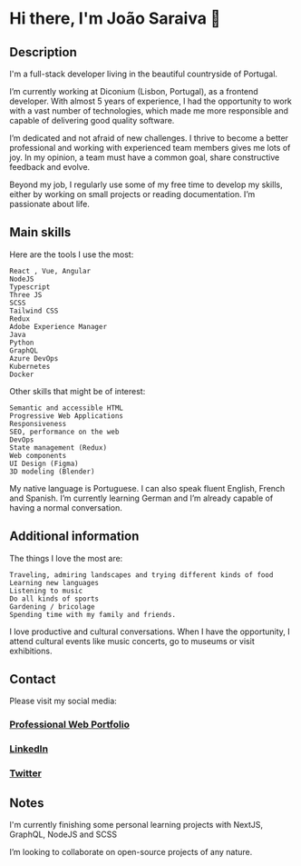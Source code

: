 # Hi there, I'm João Saraiva 👋

##  Description

I'm a full-stack developer living in the beautiful countryside of Portugal.

I’m currently working at Diconium (Lisbon, Portugal), as a frontend developer.
With almost 5 years of experience, I had the opportunity to work with a vast number of technologies, which made me more responsible and capable of delivering good quality software.

I’m dedicated and not afraid of new challenges. I thrive to become a better professional and working with experienced team members gives me lots of joy. 
In my opinion, a team must have a common goal, share constructive feedback and evolve.

Beyond my job, I regularly use some of my free time to develop my skills, either by working on small projects or reading documentation.
I’m passionate about life.

## Main skills

Here are the tools I use the most:
    
    React , Vue, Angular
    NodeJS
    Typescript
    Three JS
    SCSS
    Tailwind CSS
    Redux
    Adobe Experience Manager
    Java
    Python
    GraphQL
    Azure DevOps
    Kubernetes
    Docker

Other skills that might be of interest:

    Semantic and accessible HTML
    Progressive Web Applications
    Responsiveness
    SEO, performance on the web
    DevOps
    State management (Redux)
    Web components
    UI Design (Figma)
    3D modeling (Blender)

My native language is Portuguese.
I can also speak fluent English, French and Spanish.
I’m currently learning German and I’m already capable of having a normal conversation.

## Additional information

The things I love the most are: 

    Traveling, admiring landscapes and trying different kinds of food
    Learning new languages
    Listening to music
    Do all kinds of sports
    Gardening / bricolage
    Spending time with my family and friends.

I love productive and cultural conversations. 
When I have the opportunity, I attend cultural events like music concerts, go to museums or visit exhibitions.

## Contact

Please visit my social media: 

### [Professional Web Portfolio](https://joao-saraiva-dev.netlify.app/)

### [LinkedIn](https://www.linkedin.com/in/jo%C3%A3o-saraiva-ab662b197/)
### [Twitter](https://x.com/JohnnySaraiva00)

## Notes

I'm currently finishing some personal learning projects with NextJS, GraphQL, NodeJS and SCSS

I’m looking to collaborate on open-source projects of any nature.

